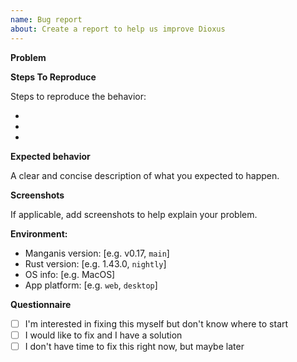 ```yaml
---
name: Bug report
about: Create a report to help us improve Dioxus
---
```


**Problem**

<!-- A clear and concise description of what the bug is. -->

**Steps To Reproduce**

Steps to reproduce the behavior:

- 
- 
- 

**Expected behavior**

A clear and concise description of what you expected to happen.

**Screenshots**

If applicable, add screenshots to help explain your problem.

**Environment:**
 - Manganis version: [e.g. v0.17, `main`]
 - Rust version: [e.g. 1.43.0, `nightly`]
 - OS info: [e.g. MacOS]
 - App platform: [e.g. `web`, `desktop`]

**Questionnaire**
<!-- If you feel up to the challenge, please check one of the boxes below: -->
- [ ] I'm interested in fixing this myself but don't know where to start
- [ ] I would like to fix and I have a solution
- [ ] I don't have time to fix this right now, but maybe later